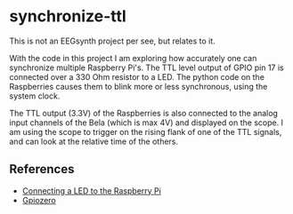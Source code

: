 # synchronize-ttl

This is not an EEGsynth project per see, but relates to it.

With the code in this project I am exploring how accurately one can
synchronize multiple Raspberry Pi's. The TTL level output of GPIO pin
17 is connected over a 330 Ohm resistor to a LED. The python code on
the Raspberries causes them to blink more or less synchronous, using
the system clock.

The TTL output (3.3V) of the Raspberries is also connected to the analog
input channels of the Bela (which is max 4V) and displayed on the scope. I am
using the scope to trigger on the rising flank of one of the TTL signals,
and can look at the relative time of the others.

## References

- [Connecting a LED to the Raspberry Pi](https://thepihut.com/blogs/raspberry-pi-tutorials/27968772-turning-on-an-led-with-your-raspberry-pis-gpio-pins)
- [Gpiozero](https://gpiozero.readthedocs.io/)

